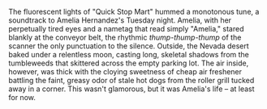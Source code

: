 The fluorescent lights of "Quick Stop Mart" hummed a monotonous tune, a soundtrack to Amelia Hernandez's Tuesday night.  Amelia, with her perpetually tired eyes and a nametag that read simply "Amelia," stared blankly at the conveyor belt, the rhythmic *thump-thump-thump* of the scanner the only punctuation to the silence.  Outside, the Nevada desert baked under a relentless moon, casting long, skeletal shadows from the tumbleweeds that skittered across the empty parking lot. The air inside, however, was thick with the cloying sweetness of cheap air freshener battling the faint, greasy odor of stale hot dogs from the roller grill tucked away in a corner. This wasn't glamorous, but it was Amelia's life – at least for now.
